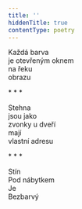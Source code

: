 ```yaml
---
title: ''
hiddenTitle: true
contentType: poetry
---
```


<section>

Každá barva  
je otevřeným oknem  
na řeku  
obrazu

\* \* \*

Stehna  
jsou jako  
zvonky u dveří  
mají  
vlastní adresu

</section>

<section>

\* \* \*

Stín  
Pod nábytkem  
Je  
Bezbarvý

</section>
